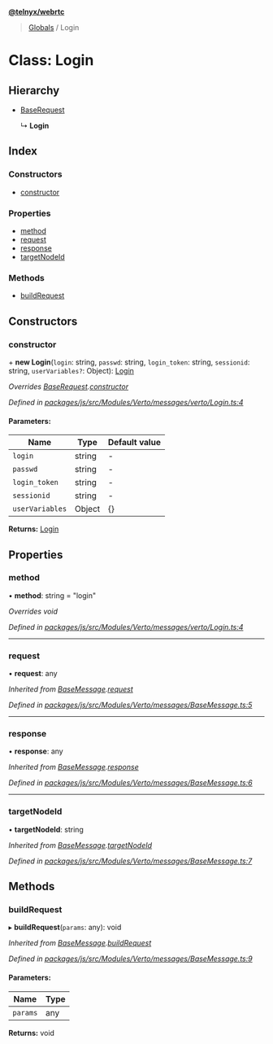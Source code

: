 **[@telnyx/webrtc](../README.md)**

> [Globals](../README.md) / Login

# Class: Login

## Hierarchy

* [BaseRequest](baserequest.md)

  ↳ **Login**

## Index

### Constructors

* [constructor](login.md#constructor)

### Properties

* [method](login.md#method)
* [request](login.md#request)
* [response](login.md#response)
* [targetNodeId](login.md#targetnodeid)

### Methods

* [buildRequest](login.md#buildrequest)

## Constructors

### constructor

\+ **new Login**(`login`: string, `passwd`: string, `login_token`: string, `sessionid`: string, `userVariables?`: Object): [Login](login.md)

*Overrides [BaseRequest](baserequest.md).[constructor](baserequest.md#constructor)*

*Defined in [packages/js/src/Modules/Verto/messages/verto/Login.ts:4](https://github.com/team-telnyx/webrtc/blob/main/packages/js/src/Modules/Verto/messages/verto/Login.ts#L4)*

#### Parameters:

Name | Type | Default value |
------ | ------ | ------ |
`login` | string | - |
`passwd` | string | - |
`login_token` | string | - |
`sessionid` | string | - |
`userVariables` | Object | {} |

**Returns:** [Login](login.md)

## Properties

### method

•  **method**: string = "login"

*Overrides void*

*Defined in [packages/js/src/Modules/Verto/messages/verto/Login.ts:4](https://github.com/team-telnyx/webrtc/blob/main/packages/js/src/Modules/Verto/messages/verto/Login.ts#L4)*

___

### request

•  **request**: any

*Inherited from [BaseMessage](basemessage.md).[request](basemessage.md#request)*

*Defined in [packages/js/src/Modules/Verto/messages/BaseMessage.ts:5](https://github.com/team-telnyx/webrtc/blob/main/packages/js/src/Modules/Verto/messages/BaseMessage.ts#L5)*

___

### response

•  **response**: any

*Inherited from [BaseMessage](basemessage.md).[response](basemessage.md#response)*

*Defined in [packages/js/src/Modules/Verto/messages/BaseMessage.ts:6](https://github.com/team-telnyx/webrtc/blob/main/packages/js/src/Modules/Verto/messages/BaseMessage.ts#L6)*

___

### targetNodeId

•  **targetNodeId**: string

*Inherited from [BaseMessage](basemessage.md).[targetNodeId](basemessage.md#targetnodeid)*

*Defined in [packages/js/src/Modules/Verto/messages/BaseMessage.ts:7](https://github.com/team-telnyx/webrtc/blob/main/packages/js/src/Modules/Verto/messages/BaseMessage.ts#L7)*

## Methods

### buildRequest

▸ **buildRequest**(`params`: any): void

*Inherited from [BaseMessage](basemessage.md).[buildRequest](basemessage.md#buildrequest)*

*Defined in [packages/js/src/Modules/Verto/messages/BaseMessage.ts:9](https://github.com/team-telnyx/webrtc/blob/main/packages/js/src/Modules/Verto/messages/BaseMessage.ts#L9)*

#### Parameters:

Name | Type |
------ | ------ |
`params` | any |

**Returns:** void
